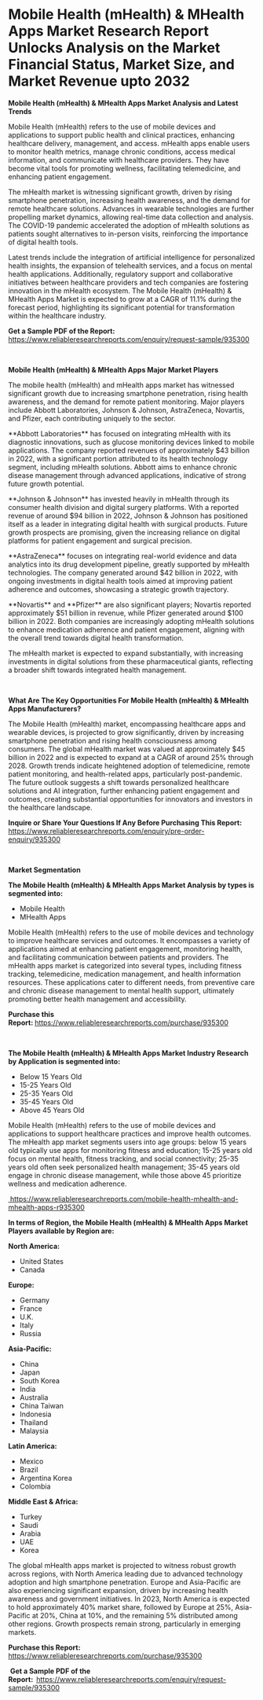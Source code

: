 <p><h1>Mobile Health (mHealth) & MHealth Apps Market Research Report Unlocks Analysis on the Market Financial Status, Market Size, and Market Revenue upto 2032</h1></p><p><strong>Mobile Health (mHealth) & MHealth Apps Market Analysis and Latest Trends</strong></p>
<p><p>Mobile Health (mHealth) refers to the use of mobile devices and applications to support public health and clinical practices, enhancing healthcare delivery, management, and access. mHealth apps enable users to monitor health metrics, manage chronic conditions, access medical information, and communicate with healthcare providers. They have become vital tools for promoting wellness, facilitating telemedicine, and enhancing patient engagement.</p><p>The mHealth market is witnessing significant growth, driven by rising smartphone penetration, increasing health awareness, and the demand for remote healthcare solutions. Advances in wearable technologies are further propelling market dynamics, allowing real-time data collection and analysis. The COVID-19 pandemic accelerated the adoption of mHealth solutions as patients sought alternatives to in-person visits, reinforcing the importance of digital health tools.</p><p>Latest trends include the integration of artificial intelligence for personalized health insights, the expansion of telehealth services, and a focus on mental health applications. Additionally, regulatory support and collaborative initiatives between healthcare providers and tech companies are fostering innovation in the mHealth ecosystem. The Mobile Health (mHealth) & MHealth Apps Market is expected to grow at a CAGR of 11.1% during the forecast period, highlighting its significant potential for transformation within the healthcare industry.</p></p>
<p><strong>Get a Sample PDF of the Report:&nbsp;</strong> <a href="https://www.reliableresearchreports.com/enquiry/request-sample/935300?utm_campaign=2278&utm_medium=2&utm_source=Github&utm_content=ia&utm_term=13042025&utm_id=mobile-health-mhealth-mhealth-apps">https://www.reliableresearchreports.com/enquiry/request-sample/935300</a></p>
<p>&nbsp;</p>
<p><strong>Mobile Health (mHealth) & MHealth Apps Major Market Players</strong></p>
<p><p>The mobile health (mHealth) and mHealth apps market has witnessed significant growth due to increasing smartphone penetration, rising health awareness, and the demand for remote patient monitoring. Major players include Abbott Laboratories, Johnson & Johnson, AstraZeneca, Novartis, and Pfizer, each contributing uniquely to the sector.</p><p>**Abbott Laboratories** has focused on integrating mHealth with its diagnostic innovations, such as glucose monitoring devices linked to mobile applications. The company reported revenues of approximately $43 billion in 2022, with a significant portion attributed to its health technology segment, including mHealth solutions. Abbott aims to enhance chronic disease management through advanced applications, indicative of strong future growth potential.</p><p>**Johnson & Johnson** has invested heavily in mHealth through its consumer health division and digital surgery platforms. With a reported revenue of around $94 billion in 2022, Johnson & Johnson has positioned itself as a leader in integrating digital health with surgical products. Future growth prospects are promising, given the increasing reliance on digital platforms for patient engagement and surgical precision.</p><p>**AstraZeneca** focuses on integrating real-world evidence and data analytics into its drug development pipeline, greatly supported by mHealth technologies. The company generated around $42 billion in 2022, with ongoing investments in digital health tools aimed at improving patient adherence and outcomes, showcasing a strategic growth trajectory.</p><p>**Novartis** and **Pfizer** are also significant players; Novartis reported approximately $51 billion in revenue, while Pfizer generated around $100 billion in 2022. Both companies are increasingly adopting mHealth solutions to enhance medication adherence and patient engagement, aligning with the overall trend towards digital health transformation.</p><p>The mHealth market is expected to expand substantially, with increasing investments in digital solutions from these pharmaceutical giants, reflecting a broader shift towards integrated health management.</p></p>
<p>&nbsp;</p>
<p><strong>What Are The Key Opportunities For Mobile Health (mHealth) & MHealth Apps Manufacturers?</strong></p>
<p><p>The Mobile Health (mHealth) market, encompassing healthcare apps and wearable devices, is projected to grow significantly, driven by increasing smartphone penetration and rising health consciousness among consumers. The global mHealth market was valued at approximately $45 billion in 2022 and is expected to expand at a CAGR of around 25% through 2028. Growth trends indicate heightened adoption of telemedicine, remote patient monitoring, and health-related apps, particularly post-pandemic. The future outlook suggests a shift towards personalized healthcare solutions and AI integration, further enhancing patient engagement and outcomes, creating substantial opportunities for innovators and investors in the healthcare landscape.</p></p>
<p><strong>Inquire or Share Your Questions If Any Before Purchasing This Report:</strong> <a href="https://www.reliableresearchreports.com/enquiry/pre-order-enquiry/935300?utm_campaign=2278&utm_medium=2&utm_source=Github&utm_content=ia&utm_term=13042025&utm_id=mobile-health-mhealth-mhealth-apps">https://www.reliableresearchreports.com/enquiry/pre-order-enquiry/935300</a></p>
<p>&nbsp;</p>
<p><strong>Market Segmentation</strong></p>
<p><strong>The Mobile Health (mHealth) & MHealth Apps Market Analysis by types is segmented into:</strong></p>
<p><ul><li>Mobile Health</li><li>MHealth Apps</li></ul></p>
<p><p>Mobile Health (mHealth) refers to the use of mobile devices and technology to improve healthcare services and outcomes. It encompasses a variety of applications aimed at enhancing patient engagement, monitoring health, and facilitating communication between patients and providers. The mHealth apps market is categorized into several types, including fitness tracking, telemedicine, medication management, and health information resources. These applications cater to different needs, from preventive care and chronic disease management to mental health support, ultimately promoting better health management and accessibility.</p></p>
<p><strong>Purchase this Report:&nbsp;</strong><a href="https://www.reliableresearchreports.com/purchase/935300?utm_campaign=2278&utm_medium=2&utm_source=Github&utm_content=ia&utm_term=13042025&utm_id=mobile-health-mhealth-mhealth-apps">https://www.reliableresearchreports.com/purchase/935300</a></p>
<p>&nbsp;</p>
<p><strong>The Mobile Health (mHealth) & MHealth Apps Market Industry Research by Application is segmented into:</strong></p>
<p><ul><li>Below 15 Years Old</li><li>15-25 Years Old</li><li>25-35 Years Old</li><li>35-45 Years Old</li><li>Above 45 Years Old</li></ul></p>
<p><p>Mobile Health (mHealth) refers to the use of mobile devices and applications to support healthcare practices and improve health outcomes. The mHealth app market segments users into age groups: below 15 years old typically use apps for monitoring fitness and education; 15-25 years old focus on mental health, fitness tracking, and social connectivity; 25-35 years old often seek personalized health management; 35-45 years old engage in chronic disease management, while those above 45 prioritize wellness and medication adherence.</p></p>
<p><a href="https://www.reliableresearchreports.com/mobile-health-mhealth-and-mhealth-apps-r935300?utm_campaign=2278&utm_medium=2&utm_source=Github&utm_content=ia&utm_term=13042025&utm_id=mobile-health-mhealth-mhealth-apps">&nbsp;https://www.reliableresearchreports.com/mobile-health-mhealth-and-mhealth-apps-r935300</a></p>
<p><strong>In terms of Region, the Mobile Health (mHealth) & MHealth Apps Market Players available by Region are:</strong></p>
<p>
    <p> <strong> North America: </strong>
        <ul>
            <li>United States</li>
            <li>Canada</li>
        </ul>
        </p> 
    <p> <strong> Europe: </strong>
        <ul>
            <li>Germany</li>
            <li>France</li>
            <li>U.K.</li>
            <li>Italy</li>
            <li>Russia</li>
        </ul>
        </p> 
    <p> <strong> Asia-Pacific: </strong>
        <ul>
            <li>China</li>
            <li>Japan</li>
            <li>South Korea</li>
            <li>India</li>
            <li>Australia</li>
            <li>China Taiwan</li>
            <li>Indonesia</li>
            <li>Thailand</li>
            <li>Malaysia</li>
        </ul>
        </p> 
    <p> <strong> Latin America: </strong>
        <ul>
            <li>Mexico</li>
            <li>Brazil</li>
            <li>Argentina Korea</li>
            <li>Colombia</li>
        </ul>
        </p> 
    <p> <strong> Middle East & Africa: </strong>
        <ul>
            <li>Turkey</li>
            <li>Saudi</li>
            <li>Arabia</li>
            <li>UAE</li>
            <li>Korea</li>
        </ul>
    </p>
    </p>
<p><p>The global mHealth apps market is projected to witness robust growth across regions, with North America leading due to advanced technology adoption and high smartphone penetration. Europe and Asia-Pacific are also experiencing significant expansion, driven by increasing health awareness and government initiatives. In 2023, North America is expected to hold approximately 40% market share, followed by Europe at 25%, Asia-Pacific at 20%, China at 10%, and the remaining 5% distributed among other regions. Growth prospects remain strong, particularly in emerging markets.</p></p>
<p><strong>Purchase this Report: </strong><a href="https://www.reliableresearchreports.com/purchase/935300?utm_campaign=2278&utm_medium=2&utm_source=Github&utm_content=ia&utm_term=13042025&utm_id=mobile-health-mhealth-mhealth-apps">https://www.reliableresearchreports.com/purchase/935300</a></p>
<p>&nbsp;<strong>Get a Sample PDF of the Report:&nbsp;&nbsp;</strong><a href="https://www.reliableresearchreports.com/enquiry/request-sample/935300?utm_campaign=2278&utm_medium=2&utm_source=Github&utm_content=ia&utm_term=13042025&utm_id=mobile-health-mhealth-mhealth-apps">https://www.reliableresearchreports.com/enquiry/request-sample/935300</a></p>
<p><strong></strong></p>
<p><p></p><p></p><p></p></p>